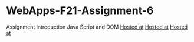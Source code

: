 # WebApps-F21-Assignment-6
Assignment introduction Java Script and DOM
[Hosted at](https://44-563-webapps-f21.github.io/webapps-f21-assignment-6-ajaykumarvemula/pass.html)
[Hosted at](https://44-563-webapps-f21.github.io/webapps-f21-assignment-6-ajaykumarvemula/arithmetic.html)
[Hosted at](https://44-563-webapps-f21.github.io/webapps-f21-assignment-6-ajaykumarvemula/car.html)
